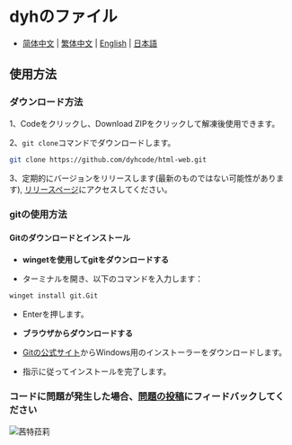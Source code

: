 # dyhのファイル

- [简体中文](./README.md) | [繁体中文](./README_zh_TW.md) | [English](./README_en_US.md) | [日本語](./README_ja_JP.md)

## 使用方法

### ダウンロード方法

1、Codeをクリックし、Download ZIPをクリックして解凍後使用できます。

2、`git clone`コマンドでダウンロードします。

```bash
git clone https://github.com/dyhcode/html-web.git
```

3、定期的にバージョンをリリースします(最新のものではない可能性があります),
[リリースページ](https://github.com/dyhcode/html-web/releases)にアクセスしてください。

### gitの使用方法

#### Gitのダウンロードとインストール

- **wingetを使用してgitをダウンロードする**

- ターミナルを開き、以下のコマンドを入力します：

```bash
winget install git.Git
```

- Enterを押します。

- **ブラウザからダウンロードする**

- [Gitの公式サイト](https://git-scm.com/downloads/win)からWindows用のインストーラーをダウンロードします。

- 指示に従ってインストールを完了します。

### コードに問題が発生した場合、[問題の投稿](https://github.com/dyhcode/html-web/issues)にフィードバックしてください

![茜特菈莉](./image/茜特菈莉.png)
<!-- 私の茜特菈莉はとても可愛い -->
